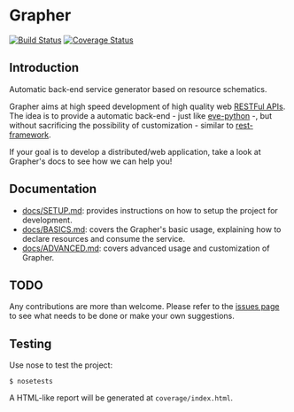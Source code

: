 # Grapher

[![Build Status](https://travis-ci.org/lucasdavid/grapher.svg?branch=master)](https://travis-ci.org/lucasdavid/grapher)
[![Coverage Status](https://coveralls.io/repos/lucasdavid/grapher/badge.svg?branch=master&service=github)](https://coveralls.io/github/lucasdavid/grapher?branch=master)

## Introduction
Automatic back-end service generator based on resource schematics.

Grapher aims at high speed development of high quality web
[RESTFul APIs](https://en.wikipedia.org/wiki/Representational_state_transfer). The idea is to provide a automatic
back-end - just like [eve-python](http://python-eve.org/) -, but without sacrificing the possibility of customization -
similar to [rest-framework](http://www.django-rest-framework.org/).

If your goal is to develop a distributed/web application, take a look at Grapher's docs to see how we can help you! 


## Documentation

 * [docs/SETUP.md](https://github.com/lucasdavid/grapher/blob/master/docs/SETUP.md): provides instructions 
 on how to setup the project for development.
 * [docs/BASICS.md](https://github.com/lucasdavid/grapher/blob/master/docs/BASICS.md): covers the Grapher's basic
 usage, explaining how to declare resources and consume the service.
 * [docs/ADVANCED.md](https://github.com/lucasdavid/grapher/blob/master/docs/ADVANCED.md): covers advanced usage and
  customization of Grapher.
  
## TODO

Any contributions are more than welcome. Please refer to the [issues page](https://github.com/lucasdavid/grapher/issues)
to see what needs to be done or make your own suggestions.

## Testing

Use nose to test the project:
```shell
$ nosetests
```

A HTML-like report will be generated at `coverage/index.html`.
